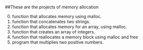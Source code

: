 ##These are the projects of memory allocation

0.  function that allocates memory using malloc.
1.  function that concatenates two strings.
2.  function that allocates memory for an array, using malloc.
3.  function that creates an array of integers.
4.  function that reallocates a memory block using malloc and free
5.  program that multiplies two positive numbers.


